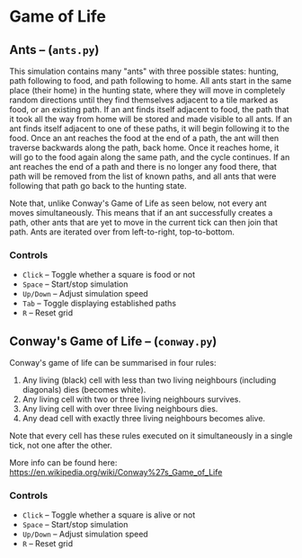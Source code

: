 # Game of Life

## Ants – (`ants.py`)

This simulation contains many "ants" with three possible states: hunting, path following to food, and path following to home. All ants start in the same place (their home) in the hunting state, where they will move in completely random directions until they find themselves adjacent to a tile marked as food, or an existing path. If an ant finds itself adjacent to food, the path that it took all the way from home will be stored and made visible to all ants. If an ant finds itself adjacent to one of these paths, it will begin following it to the food. Once an ant reaches the food at the end of a path, the ant will then traverse backwards along the path, back home. Once it reaches home, it will go to the food again along the same path, and the cycle continues. If an ant reaches the end of a path and there is no longer any food there, that path will be removed from the list of known paths, and all ants that were following that path go back to the hunting state.

Note that, unlike Conway's Game of Life as seen below, not every ant moves simultaneously. This means that if an ant successfully creates a path, other ants that are yet to move in the current tick can then join that path. Ants are iterated over from left-to-right, top-to-bottom.

### Controls

- `Click` – Toggle whether a square is food or not
- `Space` – Start/stop simulation
- `Up/Down` – Adjust simulation speed
- `Tab` – Toggle displaying established paths
- `R` – Reset grid

## Conway's Game of Life – (`conway.py`)

Conway's game of life can be summarised in four rules:

1. Any living (black) cell with less than two living neighbours (including diagonals) dies (becomes white).
2. Any living cell with two or three living neighbours survives.
3. Any living cell with over three living neighbours dies.
4. Any dead cell with exactly three living neighbours becomes alive.

Note that every cell has these rules executed on it simultaneously in a single tick, not one after the other.

More info can be found here: <https://en.wikipedia.org/wiki/Conway%27s_Game_of_Life>

### Controls

- `Click` – Toggle whether a square is alive or not
- `Space` – Start/stop simulation
- `Up/Down` – Adjust simulation speed
- `R` – Reset grid
